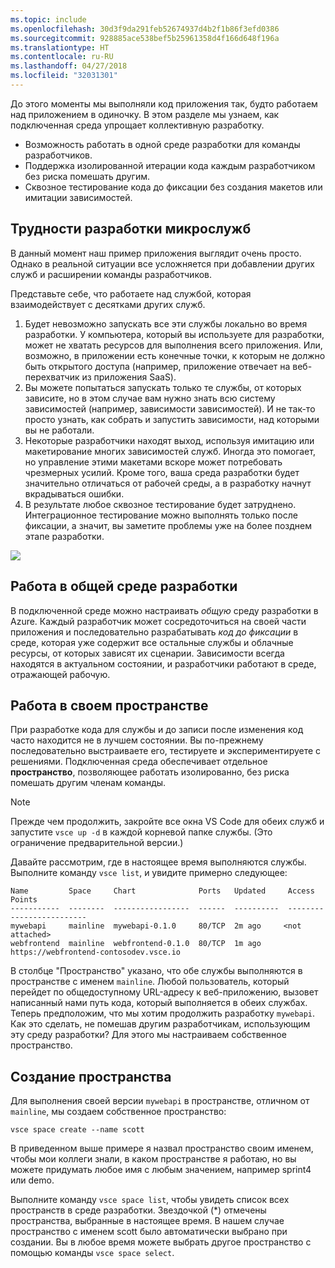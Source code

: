 ```yaml
---
ms.topic: include
ms.openlocfilehash: 30d3f9da291feb52674937d4b2f1b86f3efd0386
ms.sourcegitcommit: 928885ace538bef5b25961358d4f166d648f196a
ms.translationtype: HT
ms.contentlocale: ru-RU
ms.lasthandoff: 04/27/2018
ms.locfileid: "32031301"
---
```

До этого моменты мы выполняли код приложения так, будто работаем над приложением в одиночку. В этом разделе мы узнаем, как подключенная среда упрощает коллективную разработку.
* Возможность работать в одной среде разработки для команды разработчиков.
* Поддержка изолированной итерации кода каждым разработчиком без риска помешать другим.
* Сквозное тестирование кода до фиксации без создания макетов или имитации зависимостей.

## <a name="challenges-with-developing-microservices"></a>Трудности разработки микрослужб
В данный момент наш пример приложения выглядит очень просто. Однако в реальной ситуации все усложняется при добавлении других служб и расширении команды разработчиков.

Представьте себе, что работаете над службой, которая взаимодействует с десятками других служб.

1. Будет невозможно запускать все эти службы локально во время разработки. У компьютера, который вы используете для разработки, может не хватать ресурсов для выполнения всего приложения. Или, возможно, в приложении есть конечные точки, к которым не должно быть открытого доступа (например, приложение отвечает на веб-перехватчик из приложения SaaS).
1. Вы можете попытаться запускать только те службы, от которых зависите, но в этом случае вам нужно знать всю систему зависимостей (например, зависимости зависимостей). И не так-то просто узнать, как собрать и запустить зависимости, над которыми вы не работали.
1. Некоторые разработчики находят выход, используя имитацию или макетирование многих зависимостей служб. Иногда это помогает, но управление этими макетами вскоре может потребовать чрезмерных усилий. Кроме того, ваша среда разработки будет значительно отличаться от рабочей среды, а в разработку начнут вкрадываться ошибки.
1. В результате любое сквозное тестирование будет затруднено. Интеграционное тестирование можно выполнять только после фиксации, а значит, вы заметите проблемы уже на более позднем этапе разработки.

![](../media/microservices-challenges.png)


## <a name="work-in-a-shared-development-environment"></a>Работа в общей среде разработки
В подключенной среде можно настраивать *общую* среду разработки в Azure. Каждый разработчик может сосредоточиться на своей части приложения и последовательно разрабатывать *код до фиксации* в среде, которая уже содержит все остальные службы и облачные ресурсы, от которых зависят их сценарии. Зависимости всегда находятся в актуальном состоянии, и разработчики работают в среде, отражающей рабочую.

## <a name="work-in-your-own-space"></a>Работа в своем пространстве
При разработке кода для службы и до записи после изменения код часто находится не в лучшем состоянии. Вы по-прежнему последовательно выстраиваете его, тестируете и экспериментируете с решениями. Подключенная среда обеспечивает отдельное **пространство**, позволяющее работать изолированно, без риска помешать другим членам команды.

> [!Note]
> Прежде чем продолжить, закройте все окна VS Code для обеих служб и запустите `vsce up -d` в каждой корневой папке службы. (Это ограничение предварительной версии.)

Давайте рассмотрим, где в настоящее время выполняются службы. Выполните команду `vsce list`, и увидите примерно следующее:

```
Name         Space     Chart              Ports   Updated     Access Points
-----------  --------  -----------------  ------  ----------  -------------------------
mywebapi     mainline  mywebapi-0.1.0     80/TCP  2m ago     <not attached>
webfrontend  mainline  webfrontend-0.1.0  80/TCP  1m ago     https://webfrontend-contosodev.vsce.io
```

В столбце "Пространство" указано, что обе службы выполняются в пространстве с именем `mainline`. Любой пользователь, который перейдет по общедоступному URL-адресу к веб-приложению, вызовет написанный нами путь кода, который выполняется в обеих службах. Теперь предположим, что мы хотим продолжить разработку `mywebapi`. Как это сделать, не помешав другим разработчикам, использующим эту среду разработки? Для этого мы настраиваем собственное пространство.

## <a name="create-a-space"></a>Создание пространства
Для выполнения своей версии `mywebapi` в пространстве, отличном от `mainline`, мы создаем собственное пространство:
``` 
vsce space create --name scott
```

В приведенном выше примере я назвал пространство своим именем, чтобы мои коллеги знали, в каком пространстве я работаю, но вы можете придумать любое имя с любым значением, например sprint4 или demo. 

Выполните команду `vsce space list`, чтобы увидеть список всех пространств в среде разработки. Звездочкой (*) отмечены пространства, выбранные в настоящее время. В нашем случае пространство с именем scott было автоматически выбрано при создании. Вы в любое время можете выбрать другое пространство с помощью команды `vsce space select`.
